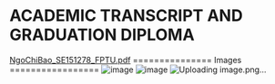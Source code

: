 # ACADEMIC TRANSCRIPT AND GRADUATION DIPLOMA
[NgoChiBao_SE151278_FPTU.pdf](https://github.com/baolucky1901/ACADEMIC-TRANSCRIPT-AND-GRADUATION-DIPLOMA/files/14401299/NgoChiBao_SE151278_FPTU.pdf)
=============== Images =================
![image](https://github.com/baolucky1901/ACADEMIC-TRANSCRIPT-AND-GRADUATION-DIPLOMA/assets/84755140/b78d7c4d-87c3-4f13-bfbc-28e1bbed3bb0)
![image](https://github.com/baolucky1901/ACADEMIC-TRANSCRIPT-AND-GRADUATION-DIPLOMA/assets/84755140/c9c7f2c7-47cf-4485-82ed-08ef63512f89)
![Uploading image.png…]()
